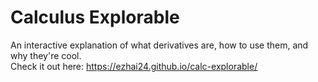 # Calculus Explorable
An interactive explanation of what derivatives are, how to use them, and why they're cool.  
Check it out here: https://ezhai24.github.io/calc-explorable/